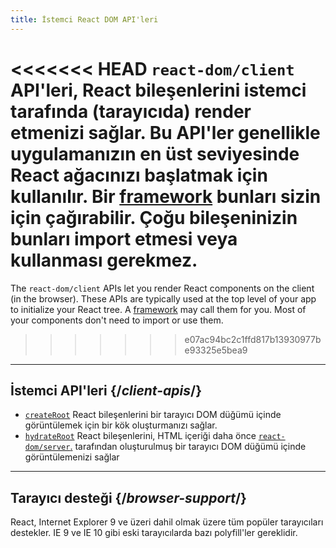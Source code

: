 ```yaml
---
title: İstemci React DOM API'leri
---
```


<Intro>

<<<<<<< HEAD
`react-dom/client` API'leri, React bileşenlerini istemci tarafında (tarayıcıda) render etmenizi sağlar. Bu API'ler genellikle uygulamanızın en üst seviyesinde React ağacınızı başlatmak için kullanılır. Bir [framework](/learn/creating-a-react-app#full-stack-frameworks) bunları sizin için çağırabilir. Çoğu bileşeninizin bunları import etmesi veya kullanması gerekmez.
=======
The `react-dom/client` APIs let you render React components on the client (in the browser). These APIs are typically used at the top level of your app to initialize your React tree. A [framework](/learn/start-a-new-react-project#full-stack-frameworks) may call them for you. Most of your components don't need to import or use them.
>>>>>>> e07ac94bc2c1ffd817b13930977be93325e5bea9

</Intro>

---

## İstemci API'leri {/*client-apis*/}

* [`createRoot`](/reference/react-dom/client/createRoot) React bileşenlerini bir tarayıcı DOM düğümü içinde görüntülemek için bir kök oluşturmanızı sağlar.
* [`hydrateRoot`](/reference/react-dom/client/hydrateRoot) React bileşenlerini, HTML içeriği daha önce [`react-dom/server`.](/reference/react-dom/server) tarafından oluşturulmuş bir tarayıcı DOM düğümü içinde görüntülemenizi sağlar

---

## Tarayıcı desteği {/*browser-support*/}

React, Internet Explorer 9 ve üzeri dahil olmak üzere tüm popüler tarayıcıları destekler. IE 9 ve IE 10 gibi eski tarayıcılarda bazı polyfill'ler gereklidir.




